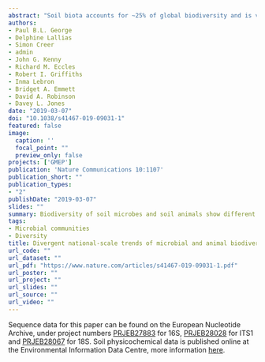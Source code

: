 ```yaml
---
abstract: "Soil biota accounts for ~25% of global biodiversity and is vital to nutrient cycling and primary production. There is growing momentum to study total belowground biodiversity across large ecological scales to understand how habitat and soil properties shape belowground communities. Microbial and animal components of belowground communities follow divergent responses to soil properties and land use intensification; however, it is unclear whether this extends across heterogeneous ecosystems. Here, a national-scale metabarcoding analysis of 436 locations across 7 different temperate ecosystems shows that belowground animal and microbial (bacteria, archaea, fungi, and protists) richness follow divergent trends, whereas β-diversity does not. Animal richness is governed by intensive land use and unaffected by soil properties, while microbial richness was driven by environmental properties across land uses. Our findings demonstrate that established divergent patterns of belowground microbial and animal diversity are consistent across heterogeneous land uses and are detectable using a standardised metabarcoding approach."
authors:
- Paul B.L. George
- Delphine Lallias
- Simon Creer
- admin
- John G. Kenny
- Richard M. Eccles
- Robert I. Griffiths
- Inma Lebron
- Bridget A. Emmett
- David A. Robinson
- Davey L. Jones
date: "2019-03-07"
doi: "10.1038/s41467-019-09031-1"
featured: false
image:
  caption: ''
  focal_point: ""
  preview_only: false
projects: ['GMEP']
publication: 'Nature Communications 10:1107'
publication_short: ""
publication_types:
- "2"
publishDate: "2019-03-07"
slides: ""
summary: Biodiversity of soil microbes and soil animals show different patterns across land use.
tags:
- Microbial communities
- Diversity
title: Divergent national-scale trends of microbial and animal biodiversity revealed across diverse temperate soil ecosystems
url_code: ""
url_dataset: ""
url_pdf: "https://www.nature.com/articles/s41467-019-09031-1.pdf"
url_poster: ""
url_project: ""
url_slides: ""
url_source: ""
url_video: ""
---
```


Sequence data for this paper can be found on the European Nucleotide Archive, under project numbers [PRJEB27883](https://www.ebi.ac.uk/ena/data/search?query=PRJEB27883) for 16S, [PRJEB28028](https://www.ebi.ac.uk/ena/data/search?query=PRJEB28028) for ITS1 and [PRJEB28067](https://www.ebi.ac.uk/ena/data/search?query=PRJEB28067) for 18S. Soil physicochemical data is published online at the Environmental Information Data Centre, more information [here](/publication/2019-gmep-topsoil-physicochemical-data/).
